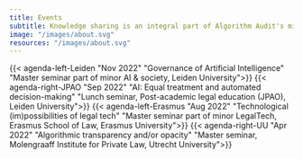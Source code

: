 ```yaml
---
title: Events
subtitle: Knowledge sharing is an integral part of Algorithm Audit's mission. Members of our team speak at events. [<span style="color:#005aa7"> Reach out</span>](/index.html#contactform) to discuss contributions.
image: "/images/about.svg"
resources: "/images/about.svg"
---
```

{{< agenda-left-Leiden "Nov 2022" "Governance of Artificial Intelligence" "Master seminar part of minor AI & society, Leiden University">}}
{{< agenda-right-JPAO "Sep 2022" "AI: Equal treatment and automated decision-making" "Lunch seminar, Post-academic legal education (JPAO), Leiden University">}}
{{< agenda-left-Erasmus "Aug 2022" "Technological (im)possibilities of legal tech" "Master seminar part of minor LegalTech, Erasmus School of Law, Erasmus University">}}
{{< agenda-right-UU "Apr 2022" "Algorithmic transparency and/or opacity" "Master seminar, Molengraaff Institute for Private Law, Utrecht University">}}